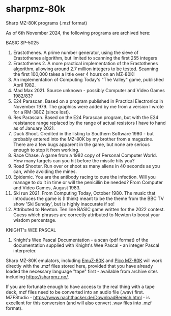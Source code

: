 # sharpmz-80k
Sharp MZ-80K programs (.mzf format)

As of 6th November 2024, the following programs are archived here:

BASIC SP-5025

1.  Erastothenes. A prime number generator, using the sieve of Erastothenes algorithm, but limited to scanning the first 255 integers
2.  Erastothenes 2. A more practical implementation of the Erastothenes algorithm, allowing around 2.7 million integers to be tested. Scanning the first 100,000 takes a little over 4 hours on an MZ-80K!
3.  An implementation of Computing Today's "The Valley" game, published April 1982.
4.  Mad Max 2021. Source unknown - possibly Computer and Video Games 1982/83?
5.  E24 Parascan. Based on a program published in Practical Electronics in November 1979. The graphics were added by me from a version I wrote for a RM-380Z (since lost).
6.  Res Parascan. Based on the E24 Parascan program, but with the E24 resistance range replaced by the range of actual resistors I have to hand as of January 2021.
7.  Duck Shoot. Credited in the listing to Southern Software 1980 - but probably entered into the MZ-80K by my brother from a magazine. There are a few bugs apparent in the game, but none are serious enough to stop it from working.
8.  Race Chase. A game from a 1982 copy of Personal Computer World. How many targets can you hit before the missile hits you?
9.  Road Shooter. Run over or shoot as many aliens in 40 seconds as you can, while avoiding the mines.
10.  Epidemic. You are the antibody racing to cure the infection. Will you manage to do it in time or will the penicillin be needed? From Computer and Video Games, August 1983.
11. Ski run 2021. From Computing Today, October 1980. The music that introduces the game is (I think) meant to be the theme from the BBC TV show 'Ski Sunday', but is highly inaccurate if so!
12. Attributed to Newton. Ten line BASIC game written for the 2022 contest. Guess which phrases are correctly attributed to Newton to boost your wisdom percentage.

KNIGHT's WEE PASCAL

1. Knight's Wee Pascal Documentation - a scan (pdf format) of the documentation supplied with Knight's Wee Pascal - an integer Pascal interpreter.

Sharp MZ-80K emulators, including [EmuZ-80K](http://takeda-toshiya.my.coocan.jp/mz80k/index.html) and [Pico MZ-80K](https://github.com/psychotimmy/picomz-80k) will work
directly with the .mzf files stored here, provided that you have already loaded the necessary language "tape" first - available from archive sites including https://sharpmz.no/. 

If you are fortunate enough to have access to the real thing with a tape deck, mzf files need to be converted into
an audio file (.wav) first. MZFStudio - https://www.nachthacker.de/DownloadBereich.html - is excellent for this
conversion (and will also convert .wav files into .mzf format).

